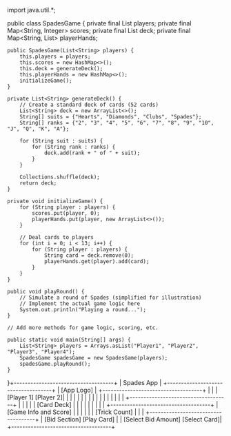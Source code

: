 import java.util.*;

public class SpadesGame {
    private final List<String> players;
    private final Map<String, Integer> scores;
    private final List<String> deck;
    private final Map<String, List<String>> playerHands;

    public SpadesGame(List<String> players) {
        this.players = players;
        this.scores = new HashMap<>();
        this.deck = generateDeck();
        this.playerHands = new HashMap<>();
        initializeGame();
    }

    private List<String> generateDeck() {
        // Create a standard deck of cards (52 cards)
        List<String> deck = new ArrayList<>();
        String[] suits = {"Hearts", "Diamonds", "Clubs", "Spades"};
        String[] ranks = {"2", "3", "4", "5", "6", "7", "8", "9", "10", "J", "Q", "K", "A"};

        for (String suit : suits) {
            for (String rank : ranks) {
                deck.add(rank + " of " + suit);
            }
        }

        Collections.shuffle(deck);
        return deck;
    }

    private void initializeGame() {
        for (String player : players) {
            scores.put(player, 0);
            playerHands.put(player, new ArrayList<>());
        }

        // Deal cards to players
        for (int i = 0; i < 13; i++) {
            for (String player : players) {
                String card = deck.remove(0);
                playerHands.get(player).add(card);
            }
        }
    }

    public void playRound() {
        // Simulate a round of Spades (simplified for illustration)
        // Implement the actual game logic here
        System.out.println("Playing a round...");
    }

    // Add more methods for game logic, scoring, etc.

    public static void main(String[] args) {
        List<String> players = Arrays.asList("Player1", "Player2", "Player3", "Player4");
        SpadesGame spadesGame = new SpadesGame(players);
        spadesGame.playRound();
    }






    
}+------------------------------------+
|              Spades App             |
+------------------------------------+
|           [App Logo]                |
+------------------------------------+
|                                    |
|          [Player 1]      [Player 2]|
|                                    |
|                                    |
|                                    |
|                                    |
|                                    |
|                                    |
|                                    |
|                                    |
+------------------------------------+
|                                    |
|                                    |
|          [Card Deck]               |
|                                    |
|                                    |
|                                    |
|                                    |
+------------------------------------+
|       [Game Info and Score]         |
|                                    |
|                                    |
|          [Trick Count]              |
|                                    |
+------------------------------------+
|      [Bid Section]   [Play Card]    |
|    [Select Bid Amount] [Select Card]|
+------------------------------------+

